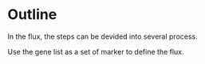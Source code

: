 # Outline

In the flux, the steps can be devided into several process.

Use the gene list as a set of marker to define the flux.